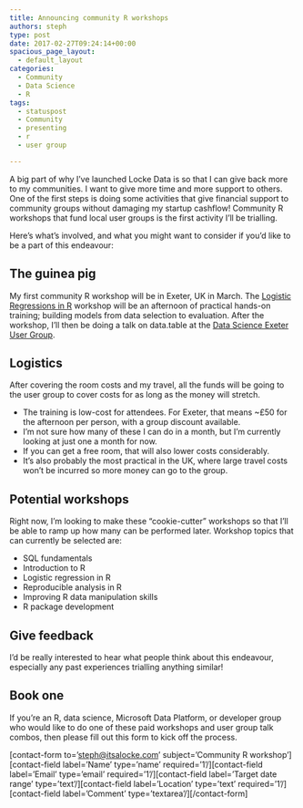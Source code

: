 ```yaml
---
title: Announcing community R workshops
authors: steph
type: post
date: 2017-02-27T09:24:14+00:00
spacious_page_layout:
  - default_layout
categories:
  - Community
  - Data Science
  - R
tags:
  - statuspost
  - Community
  - presenting
  - r
  - user group

---
```

A big part of why I&#8217;ve launched Locke Data is so that I can give back more to my communities. I want to give more time and more support to others. One of the first steps is doing some activities that give financial support to community groups without damaging my startup cashflow! Community R workshops that fund local user groups is the first activity I&#8217;ll be trialling.

Here&#8217;s what&#8217;s involved, and what you might want to consider if you&#8217;d like to be a part of this endeavour:

<!--more-->

## The guinea pig

My first community R workshop will be in Exeter, UK in March. The [Logistic Regressions in R][1] workshop will be an afternoon of practical hands-on training; building models from data selection to evaluation. After the workshop, I&#8217;ll then be doing a talk on data.table at the [Data Science Exeter User Group][2].

## Logistics

After covering the room costs and my travel, all the funds will be going to the user group to cover costs for as long as the money will stretch.

  * The training is low-cost for attendees. For Exeter, that means ~£50 for the afternoon per person, with a group discount available.
  * I&#8217;m not sure how many of these I can do in a month, but I&#8217;m currently looking at just one a month for now.
  * If you can get a free room, that will also lower costs considerably.
  * It&#8217;s also probably the most practical in the UK, where large travel costs won&#8217;t be incurred so more money can go to the group.

## Potential workshops

Right now, I&#8217;m looking to make these &#8220;cookie-cutter&#8221; workshops so that I&#8217;ll be able to ramp up how many can be performed later. Workshop topics that can currently be selected are:

  * SQL fundamentals
  * Introduction to R
  * Logistic regression in R
  * Reproducible analysis in R
  * Improving R data manipulation skills
  * R package development

## Give feedback

I&#8217;d be really interested to hear what people think about this endeavour, especially any past experiences trialling anything similar!

## Book one

If you&#8217;re an R, data science, Microsoft Data Platform, or developer group who would like to do one of these paid workshops and user group talk combos, then please fill out this form to kick off the process.
  
\[contact-form to=&#8217;steph@itsalocke.com&#8217; subject=&#8217;Community R workshop&#8217;\]\[contact-field label=&#8217;Name&#8217; type=&#8217;name&#8217; required=&#8217;1&#8217;/\]\[contact-field label=&#8217;Email&#8217; type=&#8217;email&#8217; required=&#8217;1&#8217;/\]\[contact-field label=&#8217;Target date range&#8217; type=&#8217;text&#8217;/\]\[contact-field label=&#8217;Location&#8217; type=&#8217;text&#8217; required=&#8217;1&#8217;/\]\[contact-field label=&#8217;Comment&#8217; type=&#8217;textarea&#8217;/\][/contact-form]

 [1]: https://dsexeterworkshop.eventbrite.co.uk
 [2]: https://www.meetup.com/Data-Science-Exeter/
